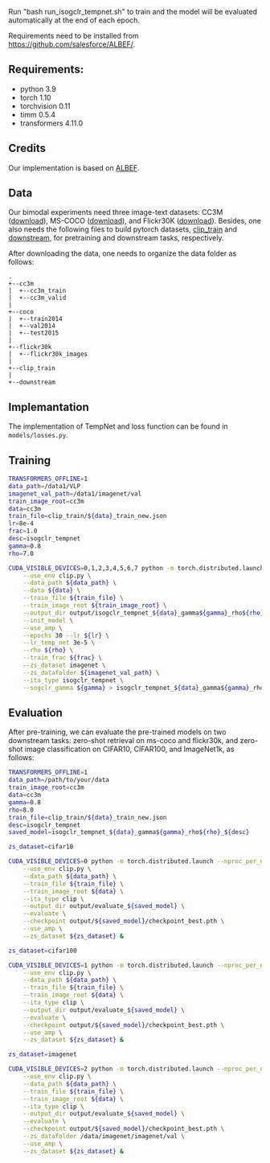

Run "bash run_isogclr_tempnet.sh" to train and the model will be evaluated automatically at the end of each epoch.

Requirements need to be installed from https://github.com/salesforce/ALBEF/.

## Requirements:
- python 3.9
- torch 1.10
- torchvision 0.11 
- timm 0.5.4
- transformers 4.11.0


## Credits
Our implementation is based on [ALBEF](https://github.com/salesforce/ALBEF).


## Data
Our bimodal experiments need three image-text datasets: CC3M ([download](https://ai.google.com/research/ConceptualCaptions/download)), MS-COCO ([download](https://cocodataset.org/#download)), and Flickr30K ([download](https://shannon.cs.illinois.edu/DenotationGraph/)). Besides, one also needs the following files to build pytorch datasets,  [clip_train](https://drive.google.com/drive/folders/1hAd0956xIztfwq0WrWLTGBx8sNuye595?usp=sharing) and [downstream](https://drive.google.com/drive/folders/1hAd0956xIztfwq0WrWLTGBx8sNuye595?usp=sharing), for pretraining and downstream tasks, respectively.

After downloading the data, one needs to organize the data folder as follows:
```
.
+--cc3m
|  +--cc3m_train
|  +--cc3m_valid
|
+--coco
|  +--train2014
|  +--val2014
|  +--test2015
|
+--flickr30k
|  +--flickr30k_images
|
+--clip_train 
|
+--downstream
```

## Implemantation
The implementation of TempNet and loss function can be found in `models/losses.py`.


## Training
```bash
TRANSFORMERS_OFFLINE=1
data_path=/data1/VLP             
imagenet_val_path=/data1/imagenet/val
train_image_root=cc3m
data=cc3m
train_file=clip_train/${data}_train_new.json
lr=8e-4
frac=1.0
desc=isogclr_tempnet
gamma=0.8
rho=7.0

CUDA_VISIBLE_DEVICES=0,1,2,3,4,5,6,7 python -m torch.distributed.launch --nproc_per_node=8 --master_port=4820 \
    --use_env clip.py \
    --data_path ${data_path} \
    --data ${data} \
    --train_file ${train_file} \
    --train_image_root ${train_image_root} \
    --output_dir output/isogclr_tempnet_${data}_gamma${gamma}_rho${rho}_${desc} \
    --init_model \
    --use_amp \
    --epochs 30 --lr ${lr} \
    --lr_temp_net 3e-5 \
    --rho ${rho} \
    --train_frac ${frac} \
    --zs_dataset imagenet \
    --zs_datafolder ${imagenet_val_path} \
    --ita_type isogclr_tempnet \
    --sogclr_gamma ${gamma} > isogclr_tempnet_${data}_gamma${gamma}_rho${rho}_${desc}.log &
```


## Evaluation
After pre-training, we can evaluate the pre-trained models on two downstream tasks: zero-shot retrieval on ms-coco and flickr30k, and zero-shot image classification on CIFAR10, CIFAR100, and ImageNet1k, as follows:
```bash
TRANSFORMERS_OFFLINE=1
data_path=/path/to/your/data
train_image_root=cc3m
data=cc3m
gamma=0.8
rho=8.0
train_file=clip_train/${data}_train_new.json
desc=isogclr_tempnet
saved_model=isogclr_tempnet_${data}_gamma${gamma}_rho${rho}_${desc}

zs_dataset=cifar10

CUDA_VISIBLE_DEVICES=0 python -m torch.distributed.launch --nproc_per_node=1 --master_port=7800 \
    --use_env clip.py \
    --data_path ${data_path} \
    --train_file ${train_file} \
    --train_image_root ${data} \
    --ita_type clip \
    --output_dir output/evaluate_${saved_model} \
    --evaluate \
    --checkpoint output/${saved_model}/checkpoint_best.pth \
    --use_amp \
    --zs_dataset ${zs_dataset} &

zs_dataset=cifar100

CUDA_VISIBLE_DEVICES=1 python -m torch.distributed.launch --nproc_per_node=1 --master_port=7900 \
    --use_env clip.py \
    --data_path ${data_path} \
    --train_file ${train_file} \
    --train_image_root ${data} \
    --ita_type clip \
    --output_dir output/evaluate_${saved_model} \
    --evaluate \
    --checkpoint output/${saved_model}/checkpoint_best.pth \
    --use_amp \
    --zs_dataset ${zs_dataset} &

zs_dataset=imagenet

CUDA_VISIBLE_DEVICES=2 python -m torch.distributed.launch --nproc_per_node=1 --master_port=7700 \
    --use_env clip.py \
    --data_path ${data_path} \
    --train_file ${train_file} \
    --train_image_root ${data} \
    --ita_type clip \
    --output_dir output/evaluate_${saved_model} \
    --evaluate \
    --checkpoint output/${saved_model}/checkpoint_best.pth \
    --zs_datafolder /data/imagenet/imagenet/val \
    --use_amp \
    --zs_dataset ${zs_dataset} &
```
